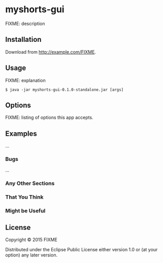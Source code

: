 # myshorts-gui

FIXME: description

## Installation

Download from http://example.com/FIXME.

## Usage

FIXME: explanation

    $ java -jar myshorts-gui-0.1.0-standalone.jar [args]

## Options

FIXME: listing of options this app accepts.

## Examples

...

### Bugs

...

### Any Other Sections
### That You Think
### Might be Useful

## License

Copyright © 2015 FIXME

Distributed under the Eclipse Public License either version 1.0 or (at
your option) any later version.
